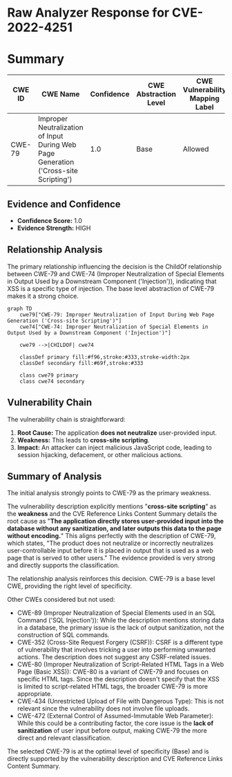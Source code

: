# Raw Analyzer Response for CVE-2022-4251

# Summary
| CWE ID | CWE Name | Confidence | CWE Abstraction Level | CWE Vulnerability Mapping Label | CWE-Vulnerability Mapping Notes |
|---|---|---|---|---|---|
| CWE-79 | Improper Neutralization of Input During Web Page Generation ('Cross-site Scripting') | 1.0 | Base | Allowed | Primary CWE |

## Evidence and Confidence

*   **Confidence Score:** 1.0
*   **Evidence Strength:** HIGH

## Relationship Analysis
The primary relationship influencing the decision is the ChildOf relationship between CWE-79 and CWE-74 (Improper Neutralization of Special Elements in Output Used by a Downstream Component ('Injection')), indicating that XSS is a specific type of injection. The base level abstraction of CWE-79 makes it a strong choice.

```mermaid
graph TD
    cwe79["CWE-79: Improper Neutralization of Input During Web Page Generation ('Cross-site Scripting')"]
    cwe74["CWE-74: Improper Neutralization of Special Elements in Output Used by a Downstream Component ('Injection')"]
    
    cwe79 -->|CHILDOF| cwe74
    
    classDef primary fill:#f96,stroke:#333,stroke-width:2px
    classDef secondary fill:#69f,stroke:#333
    
    class cwe79 primary
    class cwe74 secondary
```

## Vulnerability Chain
The vulnerability chain is straightforward:
1.  **Root Cause:** The application **does not neutralize** user-provided input.
2.  **Weakness:** This leads to **cross-site scripting**.
3.  **Impact:** An attacker can inject malicious JavaScript code, leading to session hijacking, defacement, or other malicious actions.

## Summary of Analysis
The initial analysis strongly points to CWE-79 as the primary weakness.

The vulnerability description explicitly mentions "**cross-site scripting**" as the **weakness** and the CVE Reference Links Content Summary details the root cause as "**The application directly stores user-provided input into the database without any sanitization, and later outputs this data to the page without encoding.**" This aligns perfectly with the description of CWE-79, which states, "The product does not neutralize or incorrectly neutralizes user-controllable input before it is placed in output that is used as a web page that is served to other users." The evidence provided is very strong and directly supports the classification.

The relationship analysis reinforces this decision. CWE-79 is a base level CWE, providing the right level of specificity.

Other CWEs considered but not used:

*   CWE-89 (Improper Neutralization of Special Elements used in an SQL Command ('SQL Injection')): While the description mentions storing data in a database, the primary issue is the lack of output sanitization, not the construction of SQL commands.
*   CWE-352 (Cross-Site Request Forgery (CSRF)): CSRF is a different type of vulnerability that involves tricking a user into performing unwanted actions. The description does not suggest any CSRF-related issues.
*   CWE-80 (Improper Neutralization of Script-Related HTML Tags in a Web Page (Basic XSS)): CWE-80 is a variant of CWE-79 and focuses on specific HTML tags. Since the description doesn't specify that the XSS is limited to script-related HTML tags, the broader CWE-79 is more appropriate.
*   CWE-434 (Unrestricted Upload of File with Dangerous Type): This is not relevant since the vulnerability does not involve file uploads.
*   CWE-472 (External Control of Assumed-Immutable Web Parameter): While this could be a contributing factor, the core issue is the **lack of sanitization** of user input before output, making CWE-79 the more direct and relevant classification.

The selected CWE-79 is at the optimal level of specificity (Base) and is directly supported by the vulnerability description and CVE Reference Links Content Summary.